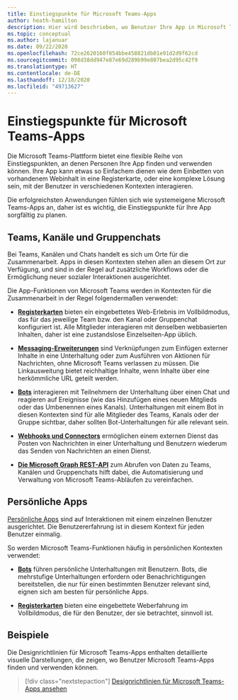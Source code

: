```yaml
---
title: Einstiegspunkte für Microsoft Teams-Apps
author: heath-hamilton
description: Hier wird beschrieben, wo Benutzer Ihre App in Microsoft Teams finden und verwenden können.
ms.topic: conceptual
ms.author: lajanuar
ms.date: 09/22/2020
ms.openlocfilehash: 72ce2620160f854bbe458821db01e91d2d9f62cd
ms.sourcegitcommit: 098d38dd947e87e69d289b99e807bea2d95c42f9
ms.translationtype: HT
ms.contentlocale: de-DE
ms.lasthandoff: 12/18/2020
ms.locfileid: "49713627"
---
```

# <a name="entry-points-for-teams-apps"></a>Einstiegspunkte für Microsoft Teams-Apps

Die Microsoft Teams-Plattform bietet eine flexible Reihe von Einstiegspunkten, an denen Personen Ihre App finden und verwenden können. Ihre App kann etwas so Einfachem dienen wie dem Einbetten von vorhandenem Webinhalt in eine Registerkarte, oder eine komplexe Lösung sein, mit der Benutzer in verschiedenen Kontexten interagieren.

Die erfolgreichsten Anwendungen fühlen sich wie systemeigene Microsoft Teams-Apps an, daher ist es wichtig, die Einstiegspunkte für Ihre App sorgfältig zu planen.

## <a name="teams-channels-and-chats"></a>Teams, Kanäle und Gruppenchats

Bei Teams, Kanälen und Chats handelt es sich um Orte für die Zusammenarbeit. Apps in diesen Kontexten stehen allen an diesem Ort zur Verfügung, und sind in der Regel auf zusätzliche Workflows oder die Ermöglichung neuer sozialer Interaktionen ausgerichtet.

Die App-Funktionen von Microsoft Teams werden in Kontexten für die Zusammenarbeit in der Regel folgendermaßen verwendet:

* [**Registerkarten**](~/tabs/what-are-tabs.md) bieten ein eingebettetes Web-Erlebnis im Vollbildmodus, das für das jeweilige Team bzw. den Kanal oder Gruppenchat konfiguriert ist. Alle Mitglieder interagieren mit denselben webbasierten Inhalten, daher ist eine zustandslose Einzelseiten-App üblich.

* [**Messaging-Erweiterungen**](~/messaging-extensions/what-are-messaging-extensions.md) sind Verknüpfungen zum Einfügen externer Inhalte in eine Unterhaltung oder zum Ausführen von Aktionen für Nachrichten, ohne Microsoft Teams verlassen zu müssen. Die Linkausweitung bietet reichhaltige Inhalte, wenn Inhalte über eine herkömmliche URL geteilt werden.

* [**Bots**](~/bots/what-are-bots.md) interagieren mit Teilnehmern der Unterhaltung über einen Chat und reagieren auf Ereignisse (wie das Hinzufügen eines neuen Mitglieds oder das Umbenennen eines Kanals). Unterhaltungen mit einem Bot in diesen Kontexten sind für alle Mitglieder des Teams, Kanals oder der Gruppe sichtbar, daher sollten Bot-Unterhaltungen für alle relevant sein.

* [**Webhooks und Connectors**](~/webhooks-and-connectors/what-are-webhooks-and-connectors.md) ermöglichen einem externen Dienst das Posten von Nachrichten in einer Unterhaltung und Benutzern wiederum das Senden von Nachrichten an einen Dienst.

* [**Die Microsoft Graph REST-API**](https://docs.microsoft.com/graph/teams-concept-overview) zum Abrufen von Daten zu Teams, Kanälen und Gruppenchats hilft dabei, die Automatisierung und Verwaltung von Microsoft Teams-Abläufen zu vereinfachen.

## <a name="personal-apps"></a>Persönliche Apps

[Persönliche Apps](~/concepts/design/personal-apps.md) sind auf Interaktionen mit einem einzelnen Benutzer ausgerichtet. Die Benutzererfahrung ist in diesem Kontext für jeden Benutzer einmalig.

So werden Microsoft Teams-Funktionen häufig in persönlichen Kontexten verwendet:

* [**Bots**](~/bots/what-are-bots.md) führen persönliche Unterhaltungen mit Benutzern. Bots, die mehrstufige Unterhaltungen erfordern oder Benachrichtigungen bereitstellen, die nur für einen bestimmten Benutzer relevant sind, eignen sich am besten für persönliche Apps.

* [**Registerkarten**](~/tabs/what-are-tabs.md) bieten eine eingebettete Weberfahrung im Vollbildmodus, die für den Benutzer, der sie betrachtet, sinnvoll ist.

## <a name="examples"></a>Beispiele

Die Designrichtlinien für Microsoft Teams-Apps enthalten detaillierte visuelle Darstellungen, die zeigen, wo Benutzer Microsoft Teams-Apps finden und verwenden können.

> [!div class="nextstepaction"]
> [Designrichtlinien für Microsoft Teams-Apps ansehen](../concepts/design/design-teams-app-overview.md)

